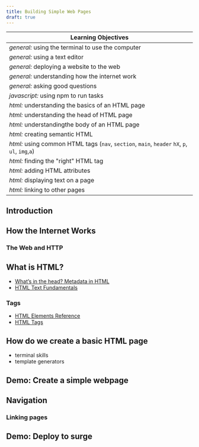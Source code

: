 ```yaml
---
title: Building Simple Web Pages
draft: true
---
```




| Learning Objectives
| ---
| *general:* using the terminal to use the computer
| *general:* using a text editor
| *general:* deploying a website to the web
| *general:* understanding how the internet work
| *general:* asking good questions
| *javascript:* using npm to run tasks
| *html:* understanding the basics of an HTML page
| *html:* understanding the head of HTML page
| *html:* understandingthe body of an HTML page
| *html:* creating semantic HTML
| *html:* using common HTML tags (`nav`, `section`, `main`, `header` `hX`, `p`, `ul`, `img`,`a`)
| *html:* finding the "right" HTML tag
| *html:* adding HTML attributes
| *html:* displaying text on a page
| *html:* linking to other pages


## Introduction

## How the Internet Works

### The Web and HTTP

## What is HTML?

- [What’s in the head? Metadata in HTML](https://developer.mozilla.org/en-US/docs/Learn/HTML/Introduction_to_HTML/The_head_metadata_in_HTML)
- [HTML Text Fundamentals](https://developer.mozilla.org/en-US/docs/Learn/HTML/Introduction_to_HTML/HTML_text_fundamentals)

### Tags

- [HTML Elements Reference](https://developer.mozilla.org/en-US/docs/Web/HTML/Element)
- [HTML Tags](https://developer.mozilla.org/en-US/Learn/HTML/HTML_tags)



## How do we create a basic HTML page

- terminal skills
- template generators


## Demo: Create a simple webpage 


## Navigation

### Linking pages


## Demo: Deploy to surge